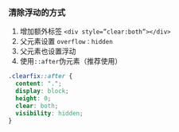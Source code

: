 ### 清除浮动的方式

1. 增加额外标签 `<div style=”clear:both”></div>`
2. 父元素设置 `overflow：hidden`
3. 父元素也设置浮动
4. 使用`::after`伪元素（推荐使用）
```css
.clearfix::after {  
  content: "."; 
  display: block; 
  height: 0; 
  clear: both; 
  visibility: hidden;  
}
```
